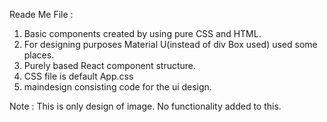 Reade Me File : 

1. Basic components created by using pure CSS and HTML.
2. For designing purposes Material U(instead of div Box used) used some places.
3. Purely based React component structure.
4. CSS file is default App.css
5. maindesign consisting code for the ui design.

Note : This is only design of image. No functionality added to this.